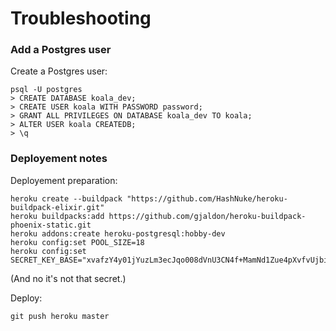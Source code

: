 # Troubleshooting

### Add a Postgres user

Create a Postgres user:
```
psql -U postgres
> CREATE DATABASE koala_dev;
> CREATE USER koala WITH PASSWORD password;
> GRANT ALL PRIVILEGES ON DATABASE koala_dev TO koala;
> ALTER USER koala CREATEDB;
> \q
```

### Deployement notes

Deployement preparation:
```
heroku create --buildpack "https://github.com/HashNuke/heroku-buildpack-elixir.git"
heroku buildpacks:add https://github.com/gjaldon/heroku-buildpack-phoenix-static.git
heroku addons:create heroku-postgresql:hobby-dev
heroku config:set POOL_SIZE=18
heroku config:set SECRET_KEY_BASE="xvafzY4y01jYuzLm3ecJqo008dVnU3CN4f+MamNd1Zue4pXvfvUjbiXT8akaIF53"
```

(And no it's not that secret.)

Deploy:
```
git push heroku master
```
